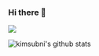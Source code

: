 ### Hi there 👋

<!--
**kimsubni/kimsubni** is a ✨ _special_ ✨ repository because its `README.md` (this file) appears on your GitHub profile.

Here are some ideas to get you started:

- 🔭 I’m currently working on ...
- 🌱 I’m currently learning ...
- 👯 I’m looking to collaborate on ...
- 🤔 I’m looking for help with ...
- 💬 Ask me about ...
- 📫 How to reach me: ...
- 😄 Pronouns: ...
- ⚡ Fun fact: ...
-->
<a href="[/](https://www.notion.so/8e3b327f22aa49e99e55f24c353670c2?pvs=4)" target="_blank"><img src="https://img.shields.io/badge/notion-806BFF?style=for-the-badge&logo=notion&logoColor=FFFFFF"/></a>

![kimsubni's github stats](https://github-readme-stats.vercel.app/api?username=kimsubni&show_icons=true)
